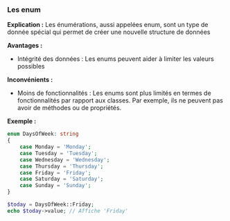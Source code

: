 ### Les enum

**Explication :** Les énumérations, aussi appelées enum, sont un type de donnée spécial qui permet de créer une nouvelle structure de données

**Avantages :**
* Intégrité des données : Les enums peuvent aider à limiter les valeurs possibles

**Inconvénients :**
* Moins de fonctionnalités : Les enums sont plus limités en termes de fonctionnalités par rapport aux classes. Par exemple, ils ne peuvent pas avoir de méthodes ou de propriétés.

**Exemple :**
```php
enum DaysOfWeek: string
{
    case Monday = 'Monday';
    case Tuesday = 'Tuesday';
    case Wednesday = 'Wednesday';
    case Thursday = 'Thursday';
    case Friday = 'Friday';
    case Saturday = 'Saturday';
    case Sunday = 'Sunday';
}

$today = DaysOfWeek::Friday;
echo $today->value; // Affiche 'Friday'
```